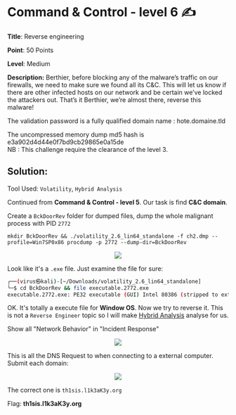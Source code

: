 # Command & Control - level 6 ✍

**Title**: Reverse engineering

**Point**: 50 Points

**Level**: Medium

**Description:** Berthier, before blocking any of the malware’s traffic on our firewalls, we need to make sure we found all its C&C. This will let us know if there are other infected hosts on our network and be certain we’ve locked the attackers out. That’s it Berthier, we’re almost there, reverse this malware!

The validation password is a fully qualified domain name : hote.domaine.tld

The uncompressed memory dump md5 hash is e3a902d4d44e0f7bd9cb29865e0a15de<br>
NB : This challenge require the clearance of the level 3.

## Solution:

Tool Used: `Volatility`, `Hybrid Analysis`

Continued from **Command & Control - level 5**. Our task is find **C&C domain**.

Create a `BckDoorRev` folder for dumped files, dump the whole malignant process with PID `2772` 

```
mkdir BckDoorRev && ./volatility_2.6_lin64_standalone -f ch2.dmp --profile=Win7SP0x86 procdump -p 2772 --dump-dir=BckDoorRev
```

<p align="center"><img src="https://user-images.githubusercontent.com/48288606/161024574-d23a1792-5fe1-4306-89f3-2a2c17cf0f5e.png"></p>

Look like it's a `.exe` file. Just examine the file for sure:

```bash
┌──(virus㉿kali)-[~/Downloads/volatility_2.6_lin64_standalone]
└─$ cd BckDoorRev && file executable.2772.exe
executable.2772.exe: PE32 executable (GUI) Intel 80386 (stripped to external PDB), for MS Windows
```

OK. It's totally a execute file for **Window OS**. Now we try to reverse it. This is not a `Reverse Engineer` topic so I will make [Hybrid Analysis](https://www.hybrid-analysis.com/) analyse for us.

Show all "Network Behavior" in "Incident Response"

<p align="center"><img src="https://user-images.githubusercontent.com/48288606/160988180-2da4f907-4c7a-485a-930c-422f652c8b10.png"></p>

This is all the DNS Request to when connecting to a external computer. Submit each domain:

<p align="center"><img src="https://user-images.githubusercontent.com/48288606/160988637-991c5ee5-ec21-423e-8904-f3221937d52c.png"></p>

The correct one is `th1sis.l1k3aK3y.org`

Flag: **th1sis.l1k3aK3y.org**



